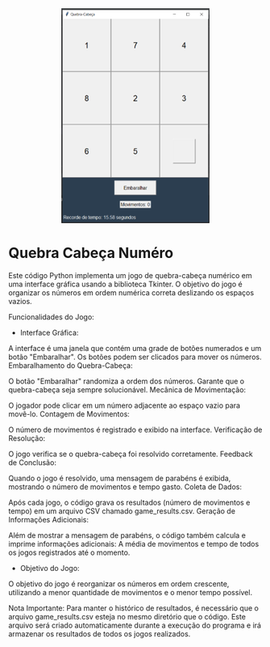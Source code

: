 <div align="center">
  <img src="image-puzzle.png"  height="425" >
</div>

# Quebra Cabeça Numéro

Este código Python implementa um jogo de quebra-cabeça numérico em uma interface gráfica usando a biblioteca Tkinter. O objetivo do jogo é organizar os números em ordem numérica correta deslizando os espaços vazios.

Funcionalidades do Jogo:

- Interface Gráfica:

A interface é uma janela que contém uma grade de botões numerados e um botão "Embaralhar".
Os botões podem ser clicados para mover os números.
Embaralhamento do Quebra-Cabeça:

O botão "Embaralhar" randomiza a ordem dos números.
Garante que o quebra-cabeça seja sempre solucionável.
Mecânica de Movimentação:

O jogador pode clicar em um número adjacente ao espaço vazio para movê-lo.
Contagem de Movimentos:

O número de movimentos é registrado e exibido na interface.
Verificação de Resolução:

O jogo verifica se o quebra-cabeça foi resolvido corretamente.
Feedback de Conclusão:

Quando o jogo é resolvido, uma mensagem de parabéns é exibida, mostrando o número de movimentos e tempo gasto.
Coleta de Dados:

Após cada jogo, o código grava os resultados (número de movimentos e tempo) em um arquivo CSV chamado game_results.csv.
Geração de Informações Adicionais:

Além de mostrar a mensagem de parabéns, o código também calcula e imprime informações adicionais:
A média de movimentos e tempo de todos os jogos registrados até o momento.

- Objetivo do Jogo:

O objetivo do jogo é reorganizar os números em ordem crescente, utilizando a menor quantidade de movimentos e o menor tempo possível.

Nota Importante:
Para manter o histórico de resultados, é necessário que o arquivo game_results.csv esteja no mesmo diretório que o código. Este arquivo será criado automaticamente durante a execução do programa e irá armazenar os resultados de todos os jogos realizados.
